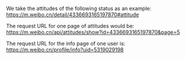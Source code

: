 We take the attitudes of the following status as an example:
<https://m.weibo.cn/detail/4336693165197870#attitude>

The request URL for one page of attitudes would be:
<https://m.weibo.cn/api/attitudes/show?id=4336693165197870&page=5>

The request URL for the info page of one user is:
<https://m.weibo.cn/profile/info?uid=5319029198>